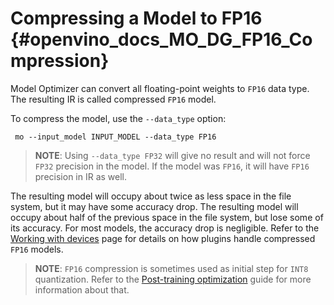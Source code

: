 # Compressing a Model to FP16 {#openvino_docs_MO_DG_FP16_Compression}

Model Optimizer can convert all floating-point weights to `FP16` data type. The resulting IR is called
compressed `FP16` model.

To compress the model, use the `--data_type` option:

```
 mo --input_model INPUT_MODEL --data_type FP16
```

> **NOTE**: Using `--data_type FP32` will give no result and will not force `FP32` 
> precision in the model. If the model was `FP16`, it will have `FP16` precision in IR as well.

The resulting model will occupy about twice as less space in the file system, but it may have some accuracy drop.
The resulting model will occupy about half of the previous space in the file system, but lose some of its accuracy.
For most models, the accuracy drop is negligible. 
Refer to the [Working with devices](../../OV_Runtime_UG/supported_plugins/Device_Plugins.md) page for details on how plugins handle compressed `FP16` models.

> **NOTE**: `FP16` compression is sometimes used as initial step for `INT8` quantization.
> Refer to the [Post-training optimization](../../../tools/pot/docs/Introduction.md) guide for more information about that.
